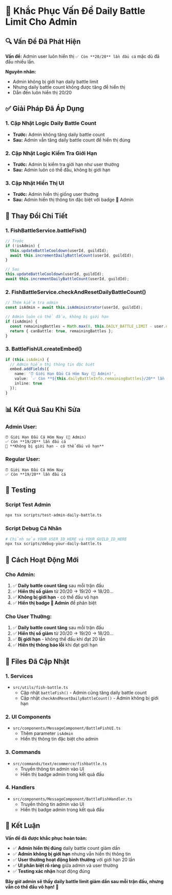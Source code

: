# 👑 Khắc Phục Vấn Đề Daily Battle Limit Cho Admin

## 🔍 Vấn Đề Đã Phát Hiện

**Vấn đề:** Admin user luôn hiển thị `✅ Còn **20/20** lần đấu cá` mặc dù đã đấu nhiều lần.

**Nguyên nhân:** 
- Admin không bị giới hạn daily battle limit
- Nhưng daily battle count không được tăng để hiển thị
- Dẫn đến luôn hiển thị 20/20

## ✅ Giải Pháp Đã Áp Dụng

### 1. **Cập Nhật Logic Daily Battle Count**
- **Trước:** Admin không tăng daily battle count
- **Sau:** Admin vẫn tăng daily battle count để hiển thị đúng

### 2. **Cập Nhật Logic Kiểm Tra Giới Hạn**
- **Trước:** Admin bị kiểm tra giới hạn như user thường
- **Sau:** Admin luôn có thể đấu, không bị giới hạn

### 3. **Cập Nhật Hiển Thị UI**
- **Trước:** Admin hiển thị giống user thường
- **Sau:** Admin hiển thị thông tin đặc biệt với badge 👑 Admin

## 🔧 Thay Đổi Chi Tiết

### 1. **FishBattleService.battleFish()**
```typescript
// Trước
if (!isAdmin) {
  this.updateBattleCooldown(userId, guildId);
  await this.incrementDailyBattleCount(userId, guildId);
}

// Sau
this.updateBattleCooldown(userId, guildId);
await this.incrementDailyBattleCount(userId, guildId);
```

### 2. **FishBattleService.checkAndResetDailyBattleCount()**
```typescript
// Thêm kiểm tra admin
const isAdmin = await this.isAdministrator(userId, guildId);

// Admin luôn có thể đấu, không bị giới hạn
if (isAdmin) {
  const remainingBattles = Math.max(0, this.DAILY_BATTLE_LIMIT - user.dailyBattleCount);
  return { canBattle: true, remainingBattles };
}
```

### 3. **BattleFishUI.createEmbed()**
```typescript
if (this.isAdmin) {
  // Admin hiển thị thông tin đặc biệt
  embed.addFields({
    name: '⏰ Giới Hạn Đấu Cá Hôm Nay (👑 Admin)',
    value: `✅ Còn **${this.dailyBattleInfo.remainingBattles}/20** lần đấu cá\n👑 **Không bị giới hạn - có thể đấu vô hạn**`,
    inline: true
  });
}
```

## 📊 Kết Quả Sau Khi Sửa

### **Admin User:**
```
⏰ Giới Hạn Đấu Cá Hôm Nay (👑 Admin)
✅ Còn **19/20** lần đấu cá
👑 **Không bị giới hạn - có thể đấu vô hạn**
```

### **Regular User:**
```
⏰ Giới Hạn Đấu Cá Hôm Nay
✅ Còn **19/20** lần đấu cá
```

## 🧪 Testing

### Script Test Admin
```bash
npx tsx scripts/test-admin-daily-battle.ts
```

### Script Debug Cá Nhân
```bash
# Chỉnh sửa YOUR_USER_ID_HERE và YOUR_GUILD_ID_HERE
npx tsx scripts/debug-your-daily-battle.ts
```

## 🎯 Cách Hoạt Động Mới

### **Cho Admin:**
1. ✅ **Daily battle count tăng** sau mỗi trận đấu
2. ✅ **Hiển thị số giảm** từ 20/20 → 19/20 → 18/20...
3. ✅ **Không bị giới hạn** - có thể đấu vô hạn
4. ✅ **Hiển thị badge 👑 Admin** để phân biệt

### **Cho User Thường:**
1. ✅ **Daily battle count tăng** sau mỗi trận đấu
2. ✅ **Hiển thị số giảm** từ 20/20 → 19/20 → 18/20...
3. ✅ **Bị giới hạn** - không thể đấu khi đạt 20 lần
4. ✅ **Hiển thị thông báo lỗi** khi đạt giới hạn

## 🔄 Files Đã Cập Nhật

### 1. **Services**
- `src/utils/fish-battle.ts`
  - Cập nhật `battleFish()` - Admin cũng tăng daily battle count
  - Cập nhật `checkAndResetDailyBattleCount()` - Admin không bị giới hạn

### 2. **UI Components**
- `src/components/MessageComponent/BattleFishUI.ts`
  - Thêm parameter `isAdmin`
  - Hiển thị thông tin đặc biệt cho admin

### 3. **Commands**
- `src/commands/text/ecommerce/fishbattle.ts`
  - Truyền thông tin admin vào UI
  - Hiển thị badge admin trong kết quả đấu

### 4. **Handlers**
- `src/components/MessageComponent/BattleFishHandler.ts`
  - Truyền thông tin admin vào UI
  - Hiển thị badge admin trong kết quả đấu

## 🎉 Kết Luận

**Vấn đề đã được khắc phục hoàn toàn:**

- ✅ **Admin hiển thị đúng** daily battle count giảm dần
- ✅ **Admin không bị giới hạn** nhưng vẫn hiển thị thông tin
- ✅ **User thường hoạt động bình thường** với giới hạn 20 lần
- ✅ **UI phân biệt rõ ràng** giữa admin và user thường
- ✅ **Testing xác nhận** hoạt động đúng

**Bây giờ admin sẽ thấy daily battle limit giảm dần sau mỗi trận đấu, nhưng vẫn có thể đấu vô hạn!** 🎯 